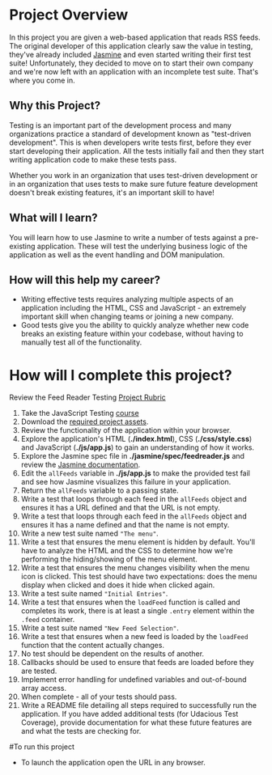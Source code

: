﻿# Project OverviewIn this project you are given a web-based application that reads RSS feeds. The original developer of this application clearly saw the value in testing, they've already included [Jasmine](http://jasmine.github.io/) and even started writing their first test suite! Unfortunately, they decided to move on to start their own company and we're now left with an application with an incomplete test suite. That's where you come in.## Why this Project?Testing is an important part of the development process and many organizations practice a standard of development known as "test-driven development". This is when developers write tests first, before they ever start developing their application. All the tests initially fail and then they start writing application code to make these tests pass.Whether you work in an organization that uses test-driven development or in an organization that uses tests to make sure future feature development doesn't break existing features, it's an important skill to have!## What will I learn?You will learn how to use Jasmine to write a number of tests against a pre-existing application. These will test the underlying business logic of the application as well as the event handling and DOM manipulation.## How will this help my career?* Writing effective tests requires analyzing multiple aspects of an application including the HTML, CSS and JavaScript - an extremely important skill when changing teams or joining a new company.* Good tests give you the ability to quickly analyze whether new code breaks an existing feature within your codebase, without having to manually test all of the functionality.# How will I complete this project?Review the Feed Reader Testing [Project Rubric](https://review.udacity.com/#!/projects/3442558598/rubric)1. Take the JavaScript Testing [course](https://www.udacity.com/course/ud549)2. Download the [required project assets](http://github.com/udacity/frontend-nanodegree-feedreader).3. Review the functionality of the application within your browser.4. Explore the application's HTML (**./index.html**), CSS (**./css/style.css**) and JavaScript (**./js/app.js**) to gain an understanding of how it works.5. Explore the Jasmine spec file in **./jasmine/spec/feedreader.js** and review the [Jasmine documentation](http://jasmine.github.io).6. Edit the `allFeeds` variable in **./js/app.js** to make the provided test fail and see how Jasmine visualizes this failure in your application.7. Return the `allFeeds` variable to a passing state.8. Write a test that loops through each feed in the `allFeeds` object and ensures it has a URL defined and that the URL is not empty.9. Write a test that loops through each feed in the `allFeeds` object and ensures it has a name defined and that the name is not empty.10. Write a new test suite named `"The menu"`.11. Write a test that ensures the menu element is hidden by default. You'll have to analyze the HTML and the CSS to determine how we're performing the hiding/showing of the menu element.12. Write a test that ensures the menu changes visibility when the menu icon is clicked. This test should have two expectations: does the menu display when clicked and does it hide when clicked again.13. Write a test suite named `"Initial Entries"`.14. Write a test that ensures when the `loadFeed` function is called and completes its work, there is at least a single `.entry` element within the `.feed` container.15. Write a test suite named `"New Feed Selection"`.16. Write a test that ensures when a new feed is loaded by the `loadFeed` function that the content actually changes.17. No test should be dependent on the results of another.18. Callbacks should be used to ensure that feeds are loaded before they are tested.19. Implement error handling for undefined variables and out-of-bound array access.20. When complete - all of your tests should pass. 21. Write a README file detailing all steps required to successfully run the application. If you have added additional tests (for Udacious Test Coverage),  provide documentation for what these future features are and what the tests are checking for.#To run this project* To launch the application open the URL in any browser.